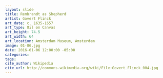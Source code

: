 ```yaml
---
layout: slide
title: Rembrandt as Shepherd
artist: Govert Flinck
art_date: c. 1635-1657
art_type: Oil on Canvas
art_height: 74.5
art_width: 64
art_location: Amsterdam Museum, Amsterdam
image: 01-06.jpg
date: 2016-01-06 12:00:00 -05:00
categories:
tags:
cite_author: Wikipedia
cite_url: http://commons.wikimedia.org/wiki/File:Govert_Flinck_004.jpg
---
```

